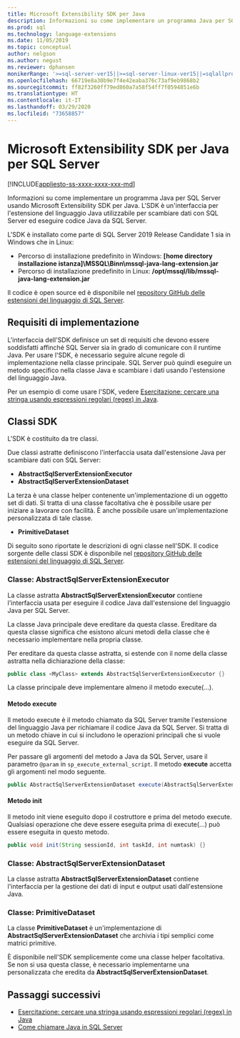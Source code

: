 ```yaml
---
title: Microsoft Extensibility SDK per Java
description: Informazioni su come implementare un programma Java per SQL Server usando Microsoft Extensibility SDK per Java. L'SDK è un'interfaccia per l'estensione del linguaggio Java utilizzabile per scambiare dati con SQL Server ed eseguire codice Java da SQL Server.
ms.prod: sql
ms.technology: language-extensions
ms.date: 11/05/2019
ms.topic: conceptual
author: nelgson
ms.author: negust
ms.reviewer: dphansen
monikerRange: '>=sql-server-ver15||>=sql-server-linux-ver15||=sqlallproducts-allversions'
ms.openlocfilehash: 66719e8a30b9e7f4e42eaba376c73af9eb9868b2
ms.sourcegitcommit: ff82f3260ff79ed860a7a58f54ff7f0594851e6b
ms.translationtype: HT
ms.contentlocale: it-IT
ms.lasthandoff: 03/29/2020
ms.locfileid: "73658857"
---
```

# <a name="microsoft-extensibility-sdk-for-java-for-sql-server"></a>Microsoft Extensibility SDK per Java per SQL Server
[!INCLUDE[appliesto-ss-xxxx-xxxx-xxx-md](../../includes/appliesto-ss-xxxx-xxxx-xxx-md.md)]

Informazioni su come implementare un programma Java per SQL Server usando Microsoft Extensibility SDK per Java. L'SDK è un'interfaccia per l'estensione del linguaggio Java utilizzabile per scambiare dati con SQL Server ed eseguire codice Java da SQL Server.

L'SDK è installato come parte di SQL Server 2019 Release Candidate 1 sia in Windows che in Linux:

+ Percorso di installazione predefinito in Windows: **[home directory installazione istanza]\MSSQL\Binn\mssql-java-lang-extension.jar**
+ Percorso di installazione predefinito in Linux: **/opt/mssql/lib/mssql-java-lang-extension.jar**

Il codice è open source ed è disponibile nel [repository GitHub delle estensioni del linguaggio di SQL Server](https://github.com/microsoft/sql-server-language-extensions).

## <a name="implementation-requirements"></a>Requisiti di implementazione

L'interfaccia dell'SDK definisce un set di requisiti che devono essere soddisfatti affinché SQL Server sia in grado di comunicare con il runtime Java. Per usare l'SDK, è necessario seguire alcune regole di implementazione nella classe principale. SQL Server può quindi eseguire un metodo specifico nella classe Java e scambiare i dati usando l'estensione del linguaggio Java.

Per un esempio di come usare l'SDK, vedere [Esercitazione: cercare una stringa usando espressioni regolari (regex) in Java](../tutorials/search-for-string-using-regular-expressions-in-java.md).

## <a name="sdk-classes"></a>Classi SDK

L'SDK è costituito da tre classi.

Due classi astratte definiscono l'interfaccia usata dall'estensione Java per scambiare dati con SQL Server:

- **AbstractSqlServerExtensionExecutor**
- **AbstractSqlServerExtensionDataset**

La terza è una classe helper contenente un'implementazione di un oggetto set di dati. Si tratta di una classe facoltativa che è possibile usare per iniziare a lavorare con facilità. È anche possibile usare un'implementazione personalizzata di tale classe.

- **PrimitiveDataset**

Di seguito sono riportate le descrizioni di ogni classe nell'SDK. Il codice sorgente delle classi SDK è disponibile nel [repository GitHub delle estensioni del linguaggio di SQL Server](https://github.com/microsoft/sql-server-language-extensions/tree/master/language-extensions/java/sdk).

### <a name="class-abstractsqlserverextensionexecutor"></a>Classe: AbstractSqlServerExtensionExecutor

La classe astratta **AbstractSqlServerExtensionExecutor** contiene l'interfaccia usata per eseguire il codice Java dall'estensione del linguaggio Java per SQL Server.

La classe Java principale deve ereditare da questa classe. Ereditare da questa classe significa che esistono alcuni metodi della classe che è necessario implementare nella propria classe.

Per ereditare da questa classe astratta, si estende con il nome della classe astratta nella dichiarazione della classe:

```java
public class <MyClass> extends AbstractSqlServerExtensionExecutor {}
```

La classe principale deve implementare almeno il metodo execute(...).

#### <a name="method-execute"></a>Metodo execute

Il metodo execute è il metodo chiamato da SQL Server tramite l'estensione del linguaggio Java per richiamare il codice Java da SQL Server. Si tratta di un metodo chiave in cui si includono le operazioni principali che si vuole eseguire da SQL Server.

Per passare gli argomenti del metodo a Java da SQL Server, usare il parametro `@param` in `sp_execute_external_script`. Il metodo **execute** accetta gli argomenti nel modo seguente.

```java
public AbstractSqlServerExtensionDataset execute(AbstractSqlServerExtensionDataset input, LinkedHashMap<String, Object> params)  {}
```

#### <a name="method-init"></a>Metodo init

Il metodo init viene eseguito dopo il costruttore e prima del metodo execute. Qualsiasi operazione che deve essere eseguita prima di execute(...) può essere eseguita in questo metodo.

```java
public void init(String sessionId, int taskId, int numtask) {}
```

### <a name="class-abstractsqlserverextensiondataset"></a>Classe: AbstractSqlServerExtensionDataset

La classe astratta **AbstractSqlServerExtensionDataset** contiene l'interfaccia per la gestione dei dati di input e output usati dall'estensione Java.


### <a name="class-primitivedataset"></a>Classe: PrimitiveDataset

La classe **PrimitiveDataset** è un'implementazione di **AbstractSqlServerExtensionDataset** che archivia i tipi semplici come matrici primitive.

È disponibile nell'SDK semplicemente come una classe helper facoltativa. Se non si usa questa classe, è necessario implementarne una personalizzata che eredita da **AbstractSqlServerExtensionDataset**.  

## <a name="next-steps"></a>Passaggi successivi

+ [Esercitazione: cercare una stringa usando espressioni regolari (regex) in Java](../tutorials/search-for-string-using-regular-expressions-in-java.md)
+ [Come chiamare Java in SQL Server](call-java-from-sql.md)
